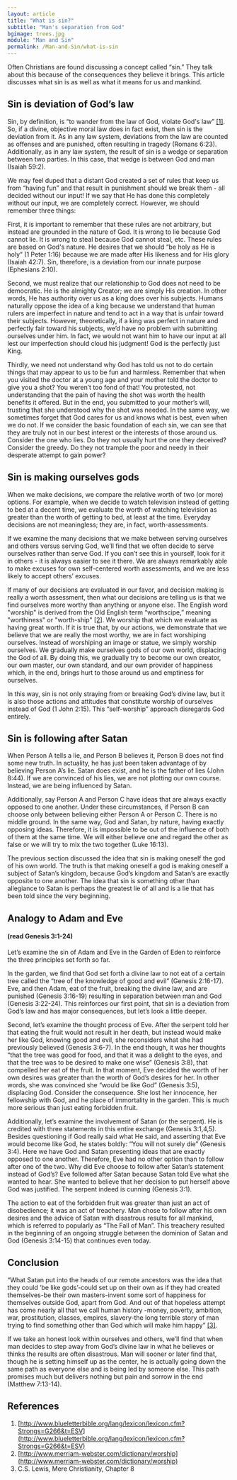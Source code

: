 ```yaml
---
layout: article
title: "What is sin?"
subtitle: "Man's separation from God"
bgimage: trees.jpg
module: "Man and Sin"
permalink: /Man-and-Sin/what-is-sin
---
```


Often Christians are found discussing a concept called “sin.” They talk about this because of the consequences they believe it brings. This article discusses what sin is as well as what it means for us and mankind.

## Sin is deviation of God’s law
Sin, by definition, is “to wander from the law of God, violate God's law” [[1]]({{page.permalink}}/#References). So, if a divine, objective moral law does in fact exist, then sin is the deviation from it. As in any law system, deviations from the law are counted as offenses and are punished, often resulting in tragedy (Romans 6:23). Additionally, as in any law system, the result of sin is a wedge or separation between two parties. In this case, that wedge is between God and man (Isaiah 59:2).
 
We may feel duped that a distant God created a set of rules that keep us from “having fun” and that result in punishment should we break them - all decided without our input! If we say that He has done this completely without our input, we are completely correct. However, we should remember three things:
 
First, it is important to remember that these rules are not arbitrary, but instead are grounded in the nature of God. It is wrong to lie because God cannot lie. It is wrong to steal because God cannot steal, etc. These rules are based on God's nature. He desires that we should “be holy as He is holy” (1 Peter 1:16) because we are made after His likeness and for His glory             (Isaiah 42:7). Sin, therefore, is a deviation from our innate purpose (Ephesians 2:10).
 
Second, we must realize that our relationship to God does not need to be democratic. He is the almighty Creator; we are simply His creation. In other words, He has authority over us as a king does over his subjects. Humans naturally oppose the idea of a king because we understand that human rulers are imperfect in nature and tend to act in a way that is unfair toward their subjects. However, theoretically, if a king was perfect in nature and perfectly fair toward his subjects, we’d have no problem with submitting ourselves under him. In fact, we would not want him to have our input at all lest our imperfection should cloud his judgment! God is the perfectly just King.
 
Thirdly, we need not understand why God has told us not to do certain things that may appear to us to be fun and harmless. Remember that when you visited the doctor at a young age and your mother told the doctor to give you a shot? You weren’t too fond of that! You protested, not understanding that the pain of having the shot was worth the health benefits it offered. But in the end, you submitted to your mother’s will, trusting that she understood why the shot was needed. In the same way, we sometimes forget that God cares for us and knows what is best, even when we do not. If we consider the basic foundation of each sin, we can see that they are truly not in our best interest or the interests of those around us. Consider the one who lies. Do they not usually hurt the one they deceived? Consider the greedy. Do they not trample the poor and needy in their desperate attempt to gain power?
 
## Sin is making ourselves gods
When we make decisions, we compare the relative worth of two (or more) options. For example, when we decide to watch television instead of getting to bed at a decent time, we evaluate the worth of watching television as greater than the worth of getting to bed, at least at the time. Everyday decisions are not meaningless; they are, in fact, worth-assessments.
 
If we examine the many decisions that we make between serving ourselves and others versus serving God, we’ll find that we often decide to serve ourselves rather than serve God. If you can’t see this in yourself, look for it in others - it is always easier to see it there. We are always remarkably able to make excuses for own self-centered worth assessments, and we are less likely to accept others’ excuses.
 
If many of our decisions are evaluated in our favor, and decision making is really a worth assessment, then what our decisions are telling us is that we find ourselves more worthy than anything or anyone else. The English word "worship" is derived from the Old English term “worthscipe,” meaning "worthiness" or "worth-ship" [[2]]({{page.permalink}}/#References). We worship that which we evaluate as having great worth. If it is true that, by our actions, we demonstrate that we believe that we are really the most worthy, we are in fact worshiping ourselves. Instead of worshiping an image or statue, we simply worship ourselves. We gradually make ourselves gods of our own world, displacing the God of all. By doing this, we gradually try to become our own creator, our own master, our own standard, and our own provider of happiness which, in the end, brings hurt to those around us and emptiness for ourselves.
 
In this way, sin is not only straying from or breaking God’s divine law, but it is also those actions and attitudes that constitute worship of ourselves instead of God (1 John 2:15). This “self-worship” approach disregards God entirely.
 
## Sin is following after Satan
When Person A tells a lie, and Person B believes it, Person B does not find some new truth. In actuality, he has just been taken advantage of by believing Person A’s lie. Satan does exist, and he is the father of lies (John 8:44). If we are convinced of his lies, we are not plotting our own course. Instead, we are being influenced by Satan.
 
Additionally, say Person A and Person C have ideas that are always exactly opposed to one another. Under these circumstances, if Person B can choose only between believing either Person A or Person C. There is no middle ground. In the same way, God and Satan, by nature, having exactly opposing ideas. Therefore, it is impossible to be out of the influence of both of them at the same time. We will either believe one and regard the other as false or we will try to mix the two together (Luke 16:13).
 
The previous section discussed the idea that sin is making oneself the god of his own world. The truth is that making oneself a god is making oneself a subject of Satan’s kingdom, because God’s kingdom and Satan’s are exactly opposite to one another. The idea that sin is something other than allegiance to Satan is perhaps the greatest lie of all and is a lie that has been told since the very beginning.
 
## Analogy to Adam and Eve 


#### (read Genesis 3:1-24)
Let’s examine the sin of Adam and Eve in the Garden of Eden to reinforce the three principles set forth so far.
 
In the garden, we find that God set forth a divine law to not eat of a certain tree called the “tree of the knowledge of good and evil” (Genesis 2:16-17). Eve, and then Adam, eat of the fruit, breaking the divine law, and are punished (Genesis 3:16-19) resulting in separation between man and God (Genesis 3:22-24). This reinforces our first point, that sin is a deviation from God’s law and has major consequences, but let’s look a little deeper.
 
Second, let’s examine the thought process of Eve. After the serpent told her that eating the fruit would not result in her death, but instead would make her like God, knowing good and evil, she reconsiders what she had previously believed (Genesis 3:6-7). In the end though, it was her thoughts “that the tree was good for food, and that it was a delight to the eyes, and that the tree was to be desired to make one wise” (Genesis 3:8), that compelled her eat of the fruit. In that moment, Eve decided the worth of her own desires was greater than the worth of God’s desires for her. In other words, she was convinced she “would be like God” (Genesis 3:5), displacing God. Consider the consequence. She lost her innocence, her fellowship with God, and he place of immortality in the garden. This is much more serious than just eating forbidden fruit.
 
Additionally, let’s examine the involvement of Satan (or the serpent). He is credited with three statements in this entire exchange (Genesis 3:1,4,5). Besides questioning if God really said what He said, and asserting that Eve would become like God, he states boldly: “You will not surely die” (Genesis 3:4). Here we have God and Satan presenting ideas that are exactly opposed to one another. Therefore, Eve had no other option than to follow after one of the two. Why did Eve choose to follow after Satan’s statement instead of God’s? Eve followed after Satan because Satan told Eve what she wanted to hear. She wanted to believe that her decision to put herself above God was justified. The serpent indeed is cunning (Genesis 3:1).
 
The action to eat of the forbidden fruit was greater than just an act of disobedience; it was an act of treachery. Man chose to follow after his own desires and the advice of Satan with disastrous results for all mankind, which is referred to popularly as “The Fall of Man”. This treachery resulted in the beginning of an ongoing struggle between the dominion of Satan and God (Genesis 3:14-15) that continues even today.
 
## Conclusion
“What Satan put into the heads of our remote ancestors was the idea that they could ‘be like gods’-could set up on their own as if they had created themselves-be their own masters-invent some sort of happiness for themselves outside God, apart from God. And out of that hopeless attempt has come nearly all that we call human history -money, poverty, ambition, war, prostitution, classes, empires, slavery-the long terrible story of man trying to find something other than God which will make him happy” [[3]]({{page.permalink}}/#References).
 
If we take an honest look within ourselves and others, we’ll find that when man decides to step away from God’s divine law in what he believes or thinks the results are often disastrous. Man will sooner or later find that, though he is setting himself up as the center, he is actually going down the same path as everyone else and is being led by someone else. This path promises much but delivers nothing but pain and sorrow in the end (Matthew 7:13-14).
 
## References <a id="References"></a>
1. [http://www.blueletterbible.org/lang/lexicon/lexicon.cfm?Strongs=G266&t=ESV](http://www.blueletterbible.org/lang/lexicon/lexicon.cfm?Strongs=G266&t=ESV)
2. [http://www.merriam-webster.com/dictionary/worship](http://www.merriam-webster.com/dictionary/worship)
3. C.S. Lewis, Mere Christianity, Chapter 8